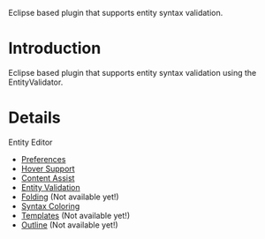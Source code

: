 Eclipse based plugin that supports entity syntax validation.

# Introduction

Eclipse based plugin that supports entity syntax validation using the EntityValidator.


# Details

Entity Editor
  * [Preferences](Preferences.md)
  * [Hover Support](HoverSupport.md)
  * [Content Assist](ContentAssist.md)
  * [Entity Validation](EntityBuilderNature.md)
  * [Folding](Folding.md) (Not available yet!)
  * [Syntax Coloring](SyntaxColoring.md)
  * [Templates](Templates.md) (Not available yet!)
  * [Outline](Outline.md) (Not available yet!)